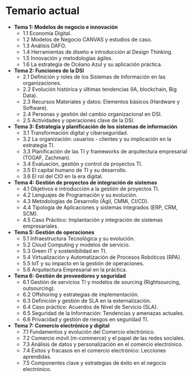# Temario actual

- **Tema 1: Modelos de negocio e innovación**
  - 1.1 Economía Digital.
  - 1.2 Modelos de Negocio CANVAS y estudios de caso.
  - 1.3 Análisis DAFO.
  - 1.4 Herramientas de diseño e introducción al Design Thinking.
  - 1.5 Innovación y metodologías ágiles.
  - 1.6 La estrategia de Océano Azul y su aplicación práctica.
- **Tema 2: Funciones de la DSI**
  - 2.1 Definición y roles de los Sistemas de Información en las organizaciones.
  - 2.2 Evolución histórica y últimas tendencias (IA, blockchain, Big Data).
  - 2.3 Recursos Materiales y datos: Elementos básicos (Hardware y Software).
  - 2.4 Personas y gestión del cambio organizacional en DSI.
  - 2.5 Actividades y operaciones clave de la DSI.
- **Tema 3: Estrategia y planificación de los sistemas de información**
  - 3.1 Transformación digital y ciberseguridad.
  - 3.2 La organización: usuarios - clientes y su implicación en la estrategia TI.
  - 3.3 Planificación de las TI y frameworks de arquitectura empresarial (TOGAF, Zachman).
  - 3.4 Evaluación, gestión y control de proyectos TI.
  - 3.5 El capital humano de TI y su desarrollo.
  - 3.6 El rol del CIO en la era digital.
- **Tema 4: Gestión de proyectos de integración de sistemas**
  - 4.1 Objetivos e introducción a la gestión de proyectos TI.
  - 4.2 Lenguajes de Programación y su evolución.
  - 4.3 Metodologías de Desarrollo (Ágil, CMMi, CI/CD).
  - 4.4 Tipología de Aplicaciones y sistemas integrados (ERP, CRM, SCM).
  - 4.5 Caso Práctico: Implantación y integración de sistemas empresariales.
- **Tema 5: Gestión de operaciones**
  - 5.1 Infraestructura Tecnológica y su evolución.
  - 5.2 Cloud Computing y modelos de servicio.
  - 5.3 Green IT y sostenibilidad en TI.
  - 5.4 Virtualización y Automatización de Procesos Robóticos (RPA).
  - 5.5 IoT y su impacto en la gestión de operaciones.
  - 5.6 Arquitectura Empresarial en la práctica.
- **Tema 6: Gestión de proveedores y seguridad**
  - 6.1 Gestión de servicios TI y modelos de sourcing (Rightsourcing, outsourcing).
  - 6.2 Offshoring y estrategias de implementación.
  - 6.3 Definición y gestión de SLA en la externalización.
  - 6.4 Caso práctico: Acuerdos de Nivel de Servicio (SLA).
  - 6.5 Seguridad de la Información: Tendencias y amenazas actuales.
  - 6.6 Privacidad y gestión de riesgos en seguridad TI.
- **Tema 7: Comercio electrónico y digital**
  - 7.1 Fundamentos y evolución del Comercio electrónico.
  - 7.2 Comercio móvil (m-commerce) y el papel de las redes sociales.
  - 7.3 Análisis de datos y personalización en el comercio electrónico.
  - 7.4 Éxitos y fracasos en el comercio electrónico: Lecciones aprendidas.
  - 7.5 Componentes clave y estrategias de éxito en el negocio electrónico.
